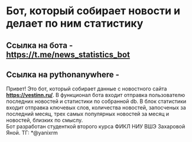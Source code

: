 # Бот, который собирает новости и делает по ним статистику #

## Ссылка на бота - https://t.me/news_statistics_bot ##
## Ссылка на pythonanywhere - ##

Привет! Это бот, который собирает данные с новостного сайта **https://vestinn.ru/**. В функционал бота входит отправка пользователю последних новостей и статистики по собранной db. В блок статистики входит отправка ключевых слов, количества новостей, запосченых за последний месяц, трех самых популярных новостей за месяц и новостей, близких по смыслу.  
Бот разработан студенткой второго курса ФИКЛ НИУ ВШЭ Захаровой Яной. ТГ: *@yanixrm
